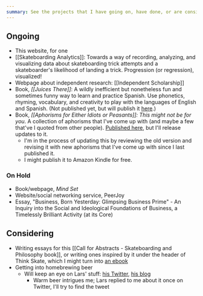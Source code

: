 ```yaml
---
summary: See the projects that I have going on, have done, or are considering
---
```


## Ongoing
- This website, for one
- [[Skateboarding Analytics]]: Towards a way of recording, analyzing, and visualizing data about skateboarding trick attempts and a skateboarder's likelihood of landing a trick. Progression (or regression), visualized!
- Webpage about independent research: [[Independent Scholarship]]
- Book, *[[Juices There]]*: A wildly inefficient but nonetheless fun and sometimes funny way to learn and practice Spanish. Use phonetics, rhyming, vocabulary, and creativity to play with the languages of English and Spanish. (Not published yet, but will publish it [here](https://leanpub.com/juices-there "The 'Juices There?!' book on Leanpub").)
- Book, *[[Aphorisms for Either Idiots or Peasants]]: This might not be for you*. A collection of aphorisms that I've come up with (and maybe a few that've I quoted from other people). [Published here](https://leanpub.com/aphorisms-for-idiots-or-peasants), but I'll release updates to it.
	- I'm in the process of updating this by reviewing the old version and revising it with new aphorisms that I've come up with since I last published it.
	- I might publish it to Amazon Kindle for free.

### On Hold
- Book/webpage, *Mind Set*
- Website/social networking service, PeerJoy
- Essay, "Business, Born Yesterday: Glimpsing Business Prime" - An Inquiry into the Social and Ideological Foundations of Business, a Timelessly Brilliant Activity (at its Core)

## Considering
- Writing essays for this [[Call for Abstracts - Skateboarding and Philosophy book]], or writing ones inspired by it under the header of Think Skate, which I might turn into [an ebook](https://leanpub.com/thinkskate)
- Getting into homebrewing beer
	- Will keep an eye on Lars' stuff: [his Twitter](https://twitter.com/larsga), [his blog](https://www.garshol.priv.no/)
		- Warm beer intrigues me; Lars replied to me about it once on Twitter, I'll try to find the tweet